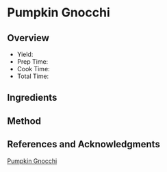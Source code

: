 # Pumpkin Gnocchi

## Overview

- Yield:
- Prep Time:
- Cook Time:
- Total Time:

## Ingredients


## Method



## References and Acknowledgments

[Pumpkin Gnocchi](https://pinchofyum.com/pumpkin-gnocchi)
